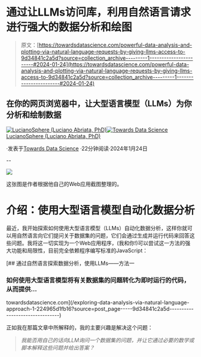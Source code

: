 # 通过让LLMs访问库，利用自然语言请求进行强大的数据分析和绘图

> 原文：[https://towardsdatascience.com/powerful-data-analysis-and-plotting-via-natural-language-requests-by-giving-llms-access-to-9d34841c2a5d?source=collection_archive---------1-----------------------#2024-01-24](https://towardsdatascience.com/powerful-data-analysis-and-plotting-via-natural-language-requests-by-giving-llms-access-to-9d34841c2a5d?source=collection_archive---------1-----------------------#2024-01-24)

## 在你的网页浏览器中，让大型语言模型（LLMs）为你分析和绘制数据

[](https://lucianosphere.medium.com/?source=post_page---byline--9d34841c2a5d--------------------------------)[![LucianoSphere (Luciano Abriata, PhD)](../Images/a8ae3085d094749bbdd1169cca672b86.png)](https://lucianosphere.medium.com/?source=post_page---byline--9d34841c2a5d--------------------------------)[](https://towardsdatascience.com/?source=post_page---byline--9d34841c2a5d--------------------------------)[![Towards Data Science](../Images/a6ff2676ffcc0c7aad8aaf1d79379785.png)](https://towardsdatascience.com/?source=post_page---byline--9d34841c2a5d--------------------------------) [LucianoSphere (Luciano Abriata, PhD)](https://lucianosphere.medium.com/?source=post_page---byline--9d34841c2a5d--------------------------------)

·发表于[Towards Data Science](https://towardsdatascience.com/?source=post_page---byline--9d34841c2a5d--------------------------------) ·22分钟阅读·2024年1月24日

--

![](../Images/8445043e9ca74dba5f3c975a450a5937.png)

这张图是作者根据他自己的Web应用截图整理的。

# 介绍：使用大型语言模型自动化数据分析

最近，我开始探索如何使用大型语言模型（LLMs）自动化数据分析，这样你就可以用自然语言向它们提问关于数据集的问题，它们会通过生成并运行代码来回答这些问题。我将这一切实现为一个Web应用程序，(我和你!)可以尝试这一方法的强大功能和局限性，目前完全依赖程序编写标准的JavaScript：

[](/exploring-data-analysis-via-natural-language-approach-1-224965d1fb16?source=post_page-----9d34841c2a5d--------------------------------) [## 通过自然语言探索数据分析，使用LLMs——方法一

### 如何使用大型语言模型将有关数据集的问题转化为即时运行的代码，从而提供…

towardsdatascience.com](/exploring-data-analysis-via-natural-language-approach-1-224965d1fb16?source=post_page-----9d34841c2a5d--------------------------------)

正如我在那篇文章中所解释的，我的主要兴趣是解决这个问题：

> *我能否用自己的话向LLM询问一个数据集的问题，并让它通过必要的数学或脚本解释这些问题并给出答案？*
